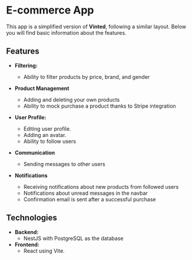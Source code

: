 # E-commerce App

This app is a simplified version of **Vinted**, following a similar layout. Below you will find basic information about the features.

## Features

- **Filtering:**

  - Ability to filter products by price, brand, and gender

- **Product Management**
  - Adding and deleting your own products
  - Ability to mock purchase a product thanks to Stripe integration
- **User Profile:**

  - Editing user profile.
  - Adding an avatar.
  - Ability to follow users

- **Communication**

  - Sending messages to other users

- **Notifications**
  - Receiving notifications about new products from followed users
  - Notifications about unread messages in the navbar
  - Confirmation email is sent after a successful purchase

## Technologies

- **Backend:**
  - NestJS with PostgreSQL as the database
- **Frontend:**
  - React using Vite.
